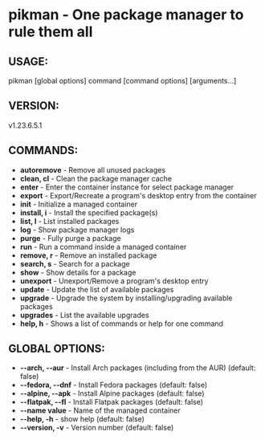 # pikman - One package manager to rule them all

## USAGE:
pikman [global options] command [command options] [arguments...]

## VERSION:
v1.23.6.5.1

## COMMANDS:

- **autoremove** - Remove all unused packages
- **clean, cl** - Clean the package manager cache
- **enter** -     Enter the container instance for select package manager
- **export** -    Export/Recreate a program's desktop entry from the container
- **init** -      Initialize a managed container
- **install, i** -  Install the specified package(s)
- **list, l** -   List installed packages
- **log** -       Show package manager logs
- **purge** -     Fully purge a package
- **run** -       Run a command inside a managed container
- **remove, r** - Remove an installed package
- **search, s** - Search for a package
- **show**      - Show details for a package
- **unexport**  - Unexport/Remove a program's desktop entry
- **update**    - Update the list of available packages
- **upgrade**   - Upgrade the system by installing/upgrading available packages
- **upgrades**  - List the available upgrades
- **help, h**   - Shows a list of commands or help for one command

## GLOBAL OPTIONS:

- **--arch, --aur** -  Install Arch packages (including from the AUR) (default: false)
- **--fedora, --dnf** - Install Fedora packages (default: false)
- **--alpine, --apk** - Install Alpine packages (default: false)
- **--flatpak, --fl** - Install Flatpak packages (default: false)
- **--name value** - Name of the managed container
- **--help, -h** - show help (default: false)
- **--version, -v** - Version number (default: false)